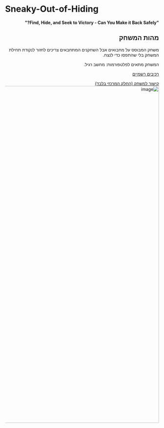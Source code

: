 # Sneaky-Out-of-Hiding
<div dir='rtl' lang='he'>


**"Find, Hide, and Seek to Victory - Can You Make it Back Safely?"**

## מהות המשחק

משחק המבוסס על מחבואים אבל השחקנים המתחבאים צריכים לחזור לנקודת תחילת המשחק בלי שהתפסו כדי לנצח.
  
המשחק מתאים לפלטפורמות: מחשב רגיל.
  
[רכיבים רשמיים](formal-elements.md)

 [קישור למשחק (החלק המרכזי בלבד)](https://tornifrog.itch.io/sneaky-out-of-hiding)
<img width="1102" alt="image" src="https://user-images.githubusercontent.com/18744772/234267745-553be422-57c2-49c1-898c-102c99dab128.png">

</div>
